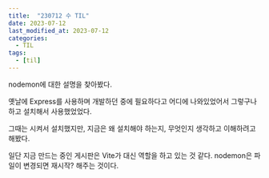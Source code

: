 ```yaml
---
title:  "230712 수 TIL"
date: 2023-07-12
last_modified_at: 2023-07-12
categories: 
  - TIL
tags:
  - [til]
---
```


nodemon에 대한 설명을 찾아봤다.

옛날에 Express를 사용하며 개발하던 중에 필요하다고 어디에 나와있었어서 그렇구나 하고 설치해서 사용했었었다.

그때는 시켜서 설치했지만, 지금은 왜 설치해야 하는지, 무엇인지 생각하고 이해하려고 해봤다.

일단 지금 만드는 중인 게시판은 Vite가 대신 역할을 하고 있는 것 같다. nodemon은 파일이 변경되면 재시작? 해주는 것이다.
